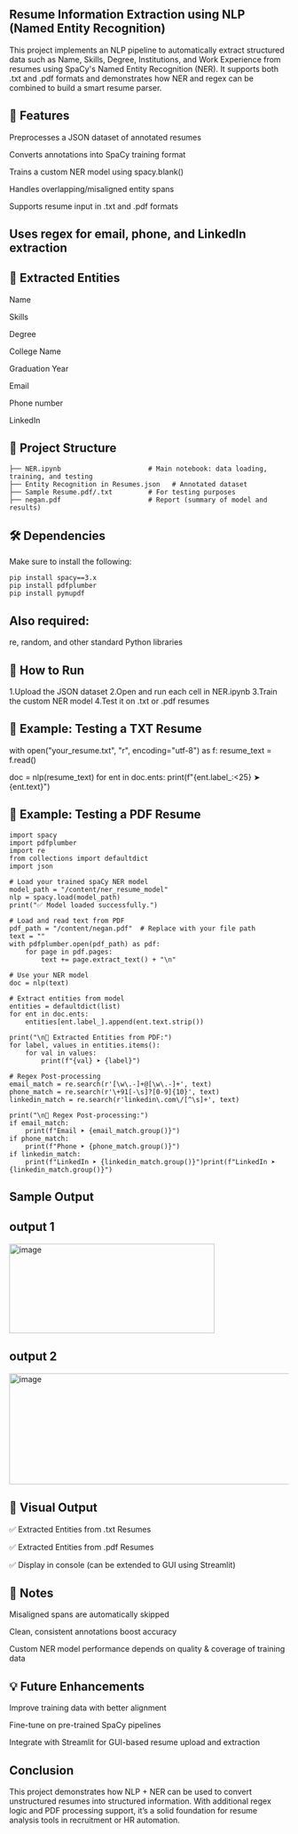 ## Resume Information Extraction using NLP (Named Entity Recognition)

This project implements an NLP pipeline to automatically extract structured data such as Name, Skills, Degree, Institutions, and Work Experience from resumes using SpaCy's Named Entity Recognition (NER). It supports both .txt and .pdf formats and demonstrates how NER and regex can be combined to build a smart resume parser.

## 🚀 Features
Preprocesses a JSON dataset of annotated resumes

Converts annotations into SpaCy training format

Trains a custom NER model using spacy.blank()

Handles overlapping/misaligned entity spans

Supports resume input in .txt and .pdf formats

## Uses regex for email, phone, and LinkedIn extraction

## 🧠 Extracted Entities
Name

Skills

Degree

College Name

Graduation Year

Email

Phone number

LinkedIn

## 📂 Project Structure
```
├── NER.ipynb                      # Main notebook: data loading, training, and testing
├── Entity Recognition in Resumes.json   # Annotated dataset
├── Sample Resume.pdf/.txt         # For testing purposes
├── negan.pdf                      # Report (summary of model and results)
```
## 🛠️ Dependencies

Make sure to install the following:

```
pip install spacy==3.x
pip install pdfplumber
pip install pymupdf
```
## Also required:

re, random, and other standard Python libraries

## 📌 How to Run
1.Upload the JSON dataset
2.Open and run each cell in NER.ipynb
3.Train the custom NER model
4.Test it on .txt or .pdf resumes

## 🧪 Example: Testing a TXT Resume

with open("your_resume.txt", "r", encoding="utf-8") as f:
    resume_text = f.read()

doc = nlp(resume_text)
for ent in doc.ents:
    print(f"{ent.label_:<25} ➤ {ent.text}")
## 🧪 Example: Testing a PDF Resume
```
import spacy
import pdfplumber
import re
from collections import defaultdict
import json

# Load your trained spaCy NER model
model_path = "/content/ner_resume_model"
nlp = spacy.load(model_path)
print("✅ Model loaded successfully.")

# Load and read text from PDF
pdf_path = "/content/negan.pdf"  # Replace with your file path
text = ""
with pdfplumber.open(pdf_path) as pdf:
    for page in pdf.pages:
        text += page.extract_text() + "\n"

# Use your NER model
doc = nlp(text)

# Extract entities from model
entities = defaultdict(list)
for ent in doc.ents:
    entities[ent.label_].append(ent.text.strip())

print("\n📄 Extracted Entities from PDF:")
for label, values in entities.items():
    for val in values:
        print(f"{val} ➤ {label}")

# Regex Post-processing
email_match = re.search(r'[\w\.-]+@[\w\.-]+', text)
phone_match = re.search(r'\+91[-\s]?[0-9]{10}', text)
linkedin_match = re.search(r'linkedin\.com\/[^\s]+', text)

print("\n🔧 Regex Post-processing:")
if email_match:
    print(f"Email ➤ {email_match.group()}")
if phone_match:
    print(f"Phone ➤ {phone_match.group()}")
if linkedin_match:
    print(f"LinkedIn ➤ {linkedin_match.group()}")print(f"LinkedIn ➤ {linkedin_match.group()}")
```

## Sample Output

## output 1
<img width="370" height="161" alt="image" src="https://github.com/user-attachments/assets/eaea3f73-4315-4758-b285-0043d3524ca1" />

## output 2
<img width="518" height="200" alt="image" src="https://github.com/user-attachments/assets/e6cb5083-ca6a-418c-811b-fd7010f18ac5" />

## 📸 Visual Output
✅ Extracted Entities from .txt Resumes

✅ Extracted Entities from .pdf Resumes

✅ Display in console (can be extended to GUI using Streamlit)

## 📌 Notes
Misaligned spans are automatically skipped

Clean, consistent annotations boost accuracy

Custom NER model performance depends on quality & coverage of training data

## 💡 Future Enhancements
Improve training data with better alignment

Fine-tune on pre-trained SpaCy pipelines

Integrate with Streamlit for GUI-based resume upload and extraction

## Conclusion
This project demonstrates how NLP + NER can be used to convert unstructured resumes into structured information. With additional regex logic and PDF processing support, it’s a solid foundation for resume analysis tools in recruitment or HR automation.
